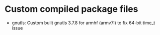 # Custom compiled package files

* gnutls: Custom built gnutls 3.7.8 for armhf (armv7l) to fix 64-bit time_t issue
